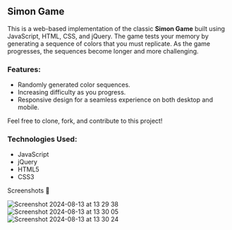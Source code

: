 ## Simon Game

This is a web-based implementation of the classic **Simon Game** built using JavaScript, HTML, CSS, and jQuery. The game tests your memory by generating a sequence of colors that you must replicate. As the game progresses, the sequences become longer and more challenging.

### Features:
- Randomly generated color sequences.
- Increasing difficulty as you progress.
- Responsive design for a seamless experience on both desktop and mobile.

Feel free to clone, fork, and contribute to this project!

### Technologies Used:
- JavaScript
- jQuery
- HTML5
- CSS3

Screenshots 📸

![Screenshot 2024-08-13 at 13 29 38](https://github.com/user-attachments/assets/21de62d4-bd25-4663-b40c-b5b0341ee414)
![Screenshot 2024-08-13 at 13 30 05](https://github.com/user-attachments/assets/2738a80f-78ad-4042-8a08-045f10d69d46)
![Screenshot 2024-08-13 at 13 30 24](https://github.com/user-attachments/assets/39104581-1343-4bad-8288-5f3ecd703fd7)
